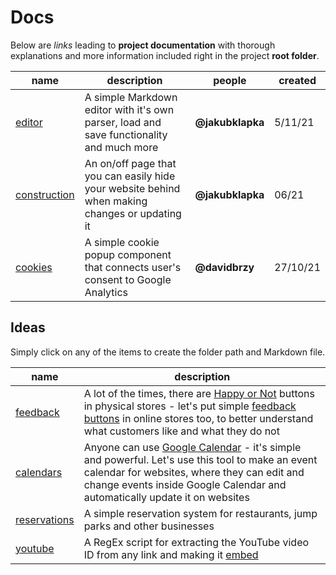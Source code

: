 # Docs

Below are *links* leading to **project documentation** with thorough explanations and more information included right in the project **root folder**.

| name | description | people | created |
|-|-|-|-|
| [editor](editor/editor.md) | A simple Markdown editor with it's own parser, load and save functionality and much more | **@jakubklapka** | 5/11/21 |
| [construction](construction/construction.md) | An on/off page that you can easily hide your website behind when making changes or updating it | **@jakubklapka** | 06/21 |
| [cookies](cookies/cookies.md) | A simple cookie popup component that connects user's consent to Google Analytics | **@davidbrzy** | 27/10/21 |

## Ideas

Simply click on any of the items to create the folder path and Markdown file.

|  name | description |
|-|-|
| [feedback](feedback/feedback.md) | A lot of the times, there are [Happy or Not](https://www.happy-or-not.com/en/use-cases/retail/) buttons in physical stores - let's put simple [feedback buttons](https://twitter.com/drmzio/status/1445200552212664327?s=20) in online stores too, to better understand what customers like and what they do not |
| [calendars](calendars/calendars.md) | Anyone can use [Google Calendar](https://www.google.com/calendar) - it's simple and powerful. Let's use this tool to make an event calendar for websites, where they can edit and change events inside Google Calendar and automatically update it on websites |
| [reservations](reservations/reservations.md) | A simple reservation system for restaurants, jump parks and other businesses |
| [youtube](youtubeid/youtubeid.md) | A RegEx script for extracting the YouTube video ID from any link and making it [embed](https://gist.github.com/takien/4077195#gistcomment-2184219) |